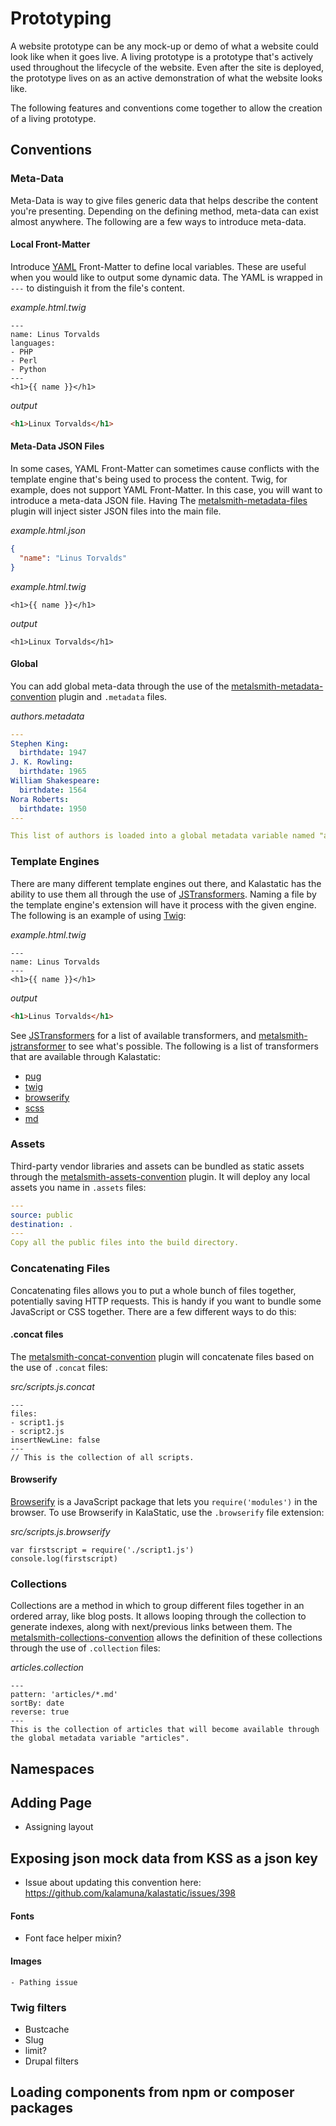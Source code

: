 # Prototyping

A website prototype can be any mock-up or demo of what a website could look like when it goes live. A living prototype is a prototype that's actively used throughout the lifecycle of the website. Even after the site is deployed, the prototype lives on as an active demonstration of what the website looks like.

The following features and conventions come together to allow the creation of a living prototype.

## Conventions

### Meta-Data

Meta-Data is way to give files generic data that helps describe the content you're presenting. Depending on the defining method, meta-data can exist almost anywhere. The following are a few ways to introduce meta-data.

#### Local Front-Matter

Introduce [YAML](http://yaml.org) Front-Matter to define local variables. These are useful when you would like to output some dynamic data. The YAML is wrapped in `---` to distinguish it from the file's content.

*example.html.twig*
``` twig
---
name: Linus Torvalds
languages:
- PHP
- Perl
- Python
---
<h1>{{ name }}</h1>
```

*output*
``` html
<h1>Linux Torvalds</h1>
```

#### Meta-Data JSON Files

In some cases, YAML Front-Matter can sometimes cause conflicts with the template engine that's being used to process the content. Twig, for example, does not support YAML Front-Matter. In this case, you will want to introduce a meta-data JSON file. Having The [metalsmith-metadata-files](https://github.com/kalamuna/metalsmith-metadata-files) plugin will inject sister JSON files into the main file.

*example.html.json*
``` json
{
  "name": "Linus Torvalds"
}
```

*example.html.twig*
``` twig
<h1>{{ name }}</h1>
```

*output*
```
<h1>Linux Torvalds</h1>
```

#### Global

You can add global meta-data through the use of the [metalsmith-metadata-convention](https://www.npmjs.com/package/metalsmith-metadata-convention) plugin and `.metadata` files.

*authors.metadata*
``` yaml
---
Stephen King:
  birthdate: 1947
J. K. Rowling:
  birthdate: 1965
William Shakespeare:
  birthdate: 1564
Nora Roberts:
  birthdate: 1950
---

This list of authors is loaded into a global metadata variable named "authors".
```

### Template Engines

There are many different template engines out there, and Kalastatic has the ability to use them all through the use of [JSTransformers](https://github.com/jstransformers/jstransformer). Naming a file by the template engine's extension will have it process with the given engine. The following is an example of using [Twig](http://twig.sensiolabs.org):

*example.html.twig*
``` twig
---
name: Linus Torvalds
---
<h1>{{ name }}</h1>
```

*output*
``` html
<h1>Linus Torvalds</h1>
```

See [JSTransformers](https://github.com/jstransformers) for a list of available transformers, and [metalsmith-jstransformer](https://www.npmjs.com/package/metalsmith-jstransformer) to see what's possible. The following is a list of transformers that are available through Kalastatic:

- [pug](http://npm.im/jstransformer-pug)
- [twig](http://npm.im/jstransformer-twig)
- [browserify](http://npm.im/jstransformer-browserify)
- [scss](http://npm.im/jstransformer-scss)
- [md](http://npm.im/jstransformer-commonmark)

### Assets

Third-party vendor libraries and assets can be bundled as static assets through the [metalsmith-assets-convention](https://github.com/robloach/metalsmith-assets-convention) plugin. It will deploy any local assets you name in `.assets` files:

``` yaml
---
source: public
destination: .
---
Copy all the public files into the build directory.
```

### Concatenating Files

Concatenating files allows you to put a whole bunch of files together, potentially saving HTTP requests. This is handy if you want to bundle some JavaScript or CSS together. There are a few different ways to do this:

#### .concat files

The [metalsmith-concat-convention](https://github.com/robloach/metalsmith-concat-convention) plugin will concatenate files based on the use of `.concat` files:

*src/scripts.js.concat*
```
---
files:
- script1.js
- script2.js
insertNewLine: false
---
// This is the collection of all scripts.
```

#### Browserify

[Browserify](http://browserify.org/) is a JavaScript package that lets you `require('modules')` in the browser. To use Browserify in KalaStatic, use the `.browserify` file extension:

*src/scripts.js.browserify*
```
var firstscript = require('./script1.js')
console.log(firstscript)
```

### Collections

Collections are a method in which to group different files together in an ordered array, like blog posts. It allows looping through the collection to generate indexes, along with next/previous links between them. The [metalsmith-collections-convention](https://www.npmjs.com/package/metalsmith-collections-convention) allows the definition of these collections through the use of `.collection` files:

*articles.collection*
```
---
pattern: 'articles/*.md'
sortBy: date
reverse: true
---
This is the collection of articles that will become available through the global metadata variable "articles".
```

## Namespaces
## Adding Page
- Assigning layout

## Exposing json mock data from KSS as a json key
- Issue about updating this convention here: https://github.com/kalamuna/kalastatic/issues/398

#### Fonts
  - Font face helper mixin?
#### Images
	- Pathing issue
### Twig filters
- Bustcache
- Slug
- limit?
- Drupal filters
## Loading components from npm or composer packages

